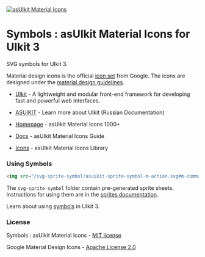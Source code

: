 [![asUIkit Material Icons](https://user-images.githubusercontent.com/57046414/67628731-b3a34b80-f87b-11e9-8673-b79b4850c485.png)](https://asuikit.com/v3/mdi)

# Symbols : asUIkit Material Icons for UIkit 3

SVG symbols for UIkit 3.

Material design icons is the official [icon set](https://www.google.com/design/spec/style/icons.html#icons-system-icons) from Google.  The icons are designed under the [material design guidelines](https://material.io/guidelines/).

* [UIkit](https://github.com/uikit/uikit) - A lightweight and modular front-end framework for developing fast and powerful web interfaces.
* [ASUIKIT](https://asuikit.com/) - Learn more about UIkit (Russian Documentation)


* [Homepage](https://asuikit.com/v3/mdi) - asUIkit Material Icons 1000+
* [Docs](https://asuikit.com/v3/mdi/get-started) - asUIkit Material Icons Guide
* [Icons](https://asuikit.com/v3/mdi/icons) - asUIkit Material Icons Library

### Using Symbols

```html
<img src="/svg-sprite-symbol/asuikit-sprite-symbol-m-action.svg#m-commute" width="40" height="40" uk-svg>
```

The  `svg-sprite-symbol` folder contain pre-generated sprite sheets. Instructions for using them are in the [sprites documentation](https://asuikit.com/v3/mdi/get-started#symbol).

Learn about using [symbols](https://asuikit.com/v3/svg#symbol) in UIkit 3.

### License

Symbols : asUIkit Material Icons - [MIT license](LICENSE.md) 

Google Material Design Icons - [Apache License 2.0](https://github.com/google/material-design-icons/blob/master/LICENSE)
